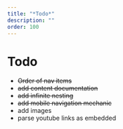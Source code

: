 ```yaml
---
title: "*Todo*"
description: ""
order: 100
---
```

# Todo
- ~~Order of nav items~~
- ~~add content documentation~~
- ~~add infinite nesting~~
- ~~add mobile navigation mechanic~~
- add images
- parse youtube links as embedded
